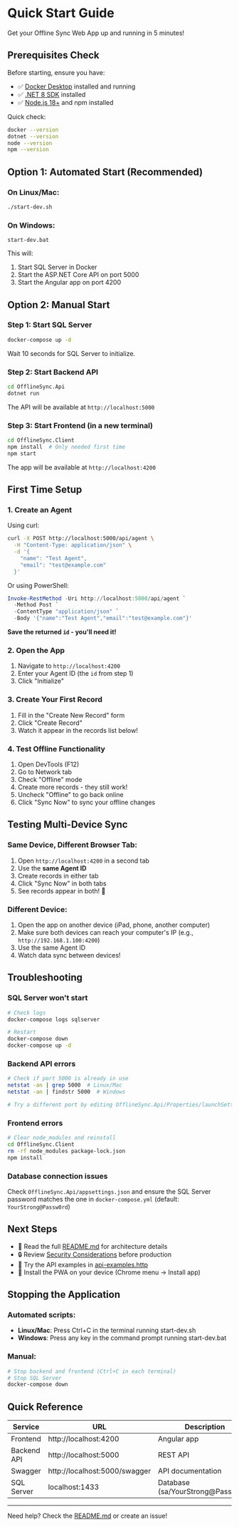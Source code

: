 # Quick Start Guide

Get your Offline Sync Web App up and running in 5 minutes!

## Prerequisites Check

Before starting, ensure you have:

- ✅ [Docker Desktop](https://www.docker.com/products/docker-desktop) installed and running
- ✅ [.NET 8 SDK](https://dotnet.microsoft.com/download/dotnet/8.0) installed
- ✅ [Node.js 18+](https://nodejs.org/) and npm installed

Quick check:
```bash
docker --version
dotnet --version
node --version
npm --version
```

## Option 1: Automated Start (Recommended)

### On Linux/Mac:
```bash
./start-dev.sh
```

### On Windows:
```batch
start-dev.bat
```

This will:
1. Start SQL Server in Docker
2. Start the ASP.NET Core API on port 5000
3. Start the Angular app on port 4200

## Option 2: Manual Start

### Step 1: Start SQL Server
```bash
docker-compose up -d
```

Wait 10 seconds for SQL Server to initialize.

### Step 2: Start Backend API
```bash
cd OfflineSync.Api
dotnet run
```

The API will be available at `http://localhost:5000`

### Step 3: Start Frontend (in a new terminal)
```bash
cd OfflineSync.Client
npm install  # Only needed first time
npm start
```

The app will be available at `http://localhost:4200`

## First Time Setup

### 1. Create an Agent

Using curl:
```bash
curl -X POST http://localhost:5000/api/agent \
  -H "Content-Type: application/json" \
  -d '{
    "name": "Test Agent",
    "email": "test@example.com"
  }'
```

Or using PowerShell:
```powershell
Invoke-RestMethod -Uri http://localhost:5000/api/agent `
  -Method Post `
  -ContentType "application/json" `
  -Body '{"name":"Test Agent","email":"test@example.com"}'
```

**Save the returned `id` - you'll need it!**

### 2. Open the App

1. Navigate to `http://localhost:4200`
2. Enter your Agent ID (the `id` from step 1)
3. Click "Initialize"

### 3. Create Your First Record

1. Fill in the "Create New Record" form
2. Click "Create Record"
3. Watch it appear in the records list below!

### 4. Test Offline Functionality

1. Open DevTools (F12)
2. Go to Network tab
3. Check "Offline" mode
4. Create more records - they still work!
5. Uncheck "Offline" to go back online
6. Click "Sync Now" to sync your offline changes

## Testing Multi-Device Sync

### Same Device, Different Browser Tab:
1. Open `http://localhost:4200` in a second tab
2. Use the **same Agent ID**
3. Create records in either tab
4. Click "Sync Now" in both tabs
5. See records appear in both! 🎉

### Different Device:
1. Open the app on another device (iPad, phone, another computer)
2. Make sure both devices can reach your computer's IP (e.g., `http://192.168.1.100:4200`)
3. Use the same Agent ID
4. Watch data sync between devices!

## Troubleshooting

### SQL Server won't start
```bash
# Check logs
docker-compose logs sqlserver

# Restart
docker-compose down
docker-compose up -d
```

### Backend API errors
```bash
# Check if port 5000 is already in use
netstat -an | grep 5000  # Linux/Mac
netstat -an | findstr 5000  # Windows

# Try a different port by editing OfflineSync.Api/Properties/launchSettings.json
```

### Frontend errors
```bash
# Clear node_modules and reinstall
cd OfflineSync.Client
rm -rf node_modules package-lock.json
npm install
```

### Database connection issues
Check `OfflineSync.Api/appsettings.json` and ensure the SQL Server password matches the one in `docker-compose.yml` (default: `YourStrong@Passw0rd`)

## Next Steps

- 📖 Read the full [README.md](README.md) for architecture details
- 🔒 Review [Security Considerations](README.md#security-considerations) before production
- 🧪 Try the API examples in [api-examples.http](api-examples.http)
- 📱 Install the PWA on your device (Chrome menu → Install app)

## Stopping the Application

### Automated scripts:
- **Linux/Mac**: Press Ctrl+C in the terminal running start-dev.sh
- **Windows**: Press any key in the command prompt running start-dev.bat

### Manual:
```bash
# Stop backend and frontend (Ctrl+C in each terminal)
# Stop SQL Server
docker-compose down
```

## Quick Reference

| Service | URL | Description |
|---------|-----|-------------|
| Frontend | http://localhost:4200 | Angular app |
| Backend API | http://localhost:5000 | REST API |
| Swagger | http://localhost:5000/swagger | API documentation |
| SQL Server | localhost:1433 | Database (sa/YourStrong@Passw0rd) |

---

Need help? Check the [README.md](README.md) or create an issue!
